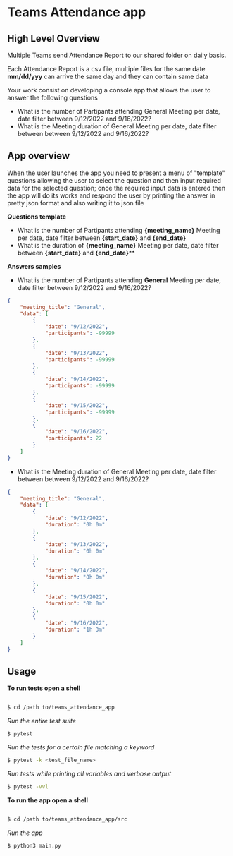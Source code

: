 # Teams Attendance app

## High Level Overview

Multiple Teams send Attendance Report to our shared folder on daily basis. 

Each Attendance Report is a csv file, multiple files for the same date **mm/dd/yyy** can arrive the same day and they can contain same data

Your work consist on developing a console app that allows the user to answer the following questions

- What is the number of Partipants attending General Meeting per date, date filter between 9/12/2022 and 9/16/2022?
- What is the Meeting duration of General Meeting per date, date filter between between 9/12/2022 and 9/16/2022?

## App overview

When the user launches the app you need to present a menu of "template" questions allowing the user to select the question and then input required data for the selected question; once the required input data is entered then the app will do its works and respond the user by printing the answer in pretty json format and also writing it to json file

**Questions template**
- What is the number of Partipants attending **{meeting_name}** Meeting per date, date filter between **{start_date}** and **{end_date}**
- What is the duration of **{meeting_name}** Meeting per date, date filter between **{start_date}** and **{end_date}****

**Answers samples**

- What is the number of Partipants attending **General** Meeting per date, date filter between 9/12/2022 and 9/16/2022?

```json
{
    "meeting_title": "General",
    "data": [
        {
            "date": "9/12/2022",
            "participants": -99999
        },
        {
            "date": "9/13/2022",
            "participants": -99999
        },
        {
            "date": "9/14/2022",
            "participants": -99999
        },
        {
            "date": "9/15/2022",
            "participants": -99999
        },
        {
            "date": "9/16/2022",
            "participants": 22
        }
    ]
}
```

- What is the Meeting duration of General Meeting per date, date filter between between 9/12/2022 and 9/16/2022?

```json
{   
    "meeting_title": "General",
    "data": [
        {
            "date": "9/12/2022",
            "duration": "0h 0m"
        },
        {
            "date": "9/13/2022",
            "duration": "0h 0m"
        },
        {
            "date": "9/14/2022",
            "duration": "0h 0m"
        },
        {
            "date": "9/15/2022",
            "duration": "0h 0m"
        },
        {
            "date": "9/16/2022",
            "duration": "1h 3m"
        }
    ]
}
```

## Usage
**To run tests open a shell**

  ```bash

  $ cd /path to/teams_attendance_app
  ```


  *Run the entire test suite*
    
  ``` bash
  $ pytest 
  ```

  *Run the tests for a certain file matching a keyword*
    
  ``` bash
  $ pytest -k <test_file_name>
  ```

  *Run tests while printing all variables and verbose output*

  ``` bash
  $ pytest -vvl
  ```

**To run the app open a shell**

  ```bash

  $ cd /path to/teams_attendance_app/src
  ```

  *Run the app*
    
  ``` bash
  $ python3 main.py 
  ```
